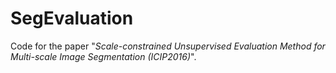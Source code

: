 # SegEvaluation 
 
Code for the paper "*Scale-constrained Unsupervised Evaluation Method for Multi-scale Image Segmentation (ICIP2016)*". 
